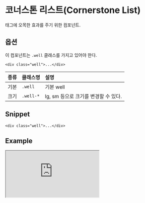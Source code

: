 <!--
{
    "id": 4222,
    "title": "코너스톤 리스트(Cornerstone List)",
    "outline": "태그에 오목한 효과를 주기 위한 컴포넌트.",
    "tags": ["widget", "component"],
    "order": [4, 2, 22],
    "thumbnail": "4.2.22.cornerstone-list.png"
}
-->

# 코너스톤 리스트(Cornerstone List)
태그에 오목한 효과를 주기 위한 컴포넌트.

## 옵션
이 컴포넌트는 `.well` 클래스를 가지고 있어야 한다.
```
<div class="well">...</div>
```

종류 | 클래스명 | 설명
:-- | :-- | :--
기본 | `.well` | 기본 well
크기 | `.well-*` | lg, sm 등으로 크기를 변경할 수 있다.


## Snippet
```
<div class="well">...</div>
```

## Example
<iframe class="jsbin-livecode" src="http://jsbin.com/ohEkaX/latest/embed?html,css,output"></iframe>